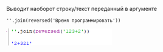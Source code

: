 Выводит наоборот строку/текст переданный в аргументе
```
''.join(reversed('Время программировать'))
```

![](../../01.Программирование_на_Pyth_для_детей/_Pictures/Pasted_image_20250304191010.png)

